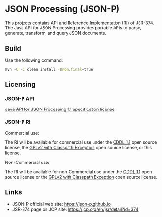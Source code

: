 # JSON Processing (JSON-P)

This projects contains API and Reference Implementation (RI) of JSR-374. 
The Java API for JSON Processing provides portable APIs to parse, generate, transform, and query JSON documents.

## Build
Use the following command:
```bash 
mvn -U -C clean install -Dnon.final=true
```

## Licensing

### JSON-P API
[Java API for JSON Processing 1.1 specification license](https://jcp.org/aboutJava/communityprocess/licenses/jsr374/JSR_374-Spec-Java_API_for_JSON_Proc-1.1-11.25.14.pdf)

### JSON-P RI

Commercial use:

The RI will be available for commercial use under the [CDDL 1.1](http://glassfish.java.net/public/CDDL+GPL_1_1.html) open source license, the [GPLv2 with Classpath Exception](http://glassfish.java.net/public/CDDL+GPL_1_1.html) open source license, or this [license](https://jcp.org/aboutJava/communityprocess/licenses/jsr374/OCSL-JSR_374-Java_API_for_JSON_Processing-1.1-AttachD-11.25.14.pdf).

Non-Commercial use:

The RI will be available for non-Commercial use under the [CDDL 1.1](http://glassfish.java.net/public/CDDL+GPL_1_1.html) open source license or the [GPLv2 with Classpath Exception](http://glassfish.java.net/public/CDDL+GPL_1_1.html) open source license.


## Links
- JSON-P official web site: https://json-p.github.io
- JSR-374 page on JCP site: https://jcp.org/en/jsr/detail?id=374